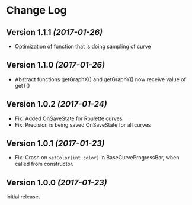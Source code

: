 Change Log
==========

Version 1.1.1 *(2017-01-26)*
----------------------------

 * Optimization of function that is doing sampling of curve

Version 1.1.0 *(2017-01-26)*
----------------------------

 * Abstract functions getGraphX() and getGraphY() now receive value of getT()

Version 1.0.2 *(2017-01-24)*
----------------------------

 * Fix: Added OnSaveState for Roulette curves
 * Fix: Precision is being saved OnSaveState for all curves


Version 1.0.1 *(2017-01-23)*
----------------------------

 * Fix: Crash on `setColor(int color)` in BaseCurveProgressBar, when called from constructor.


Version 1.0.0 *(2017-01-23)*
----------------------------

Initial release.


